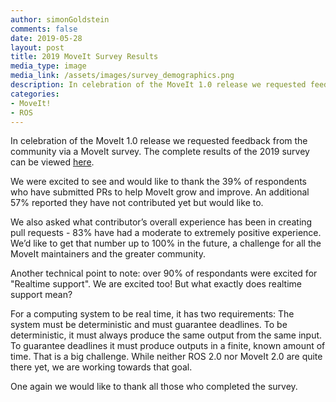 ```yaml
---
author: simonGoldstein
comments: false
date: 2019-05-28
layout: post
title: 2019 MoveIt Survey Results
media_type: image
media_link: /assets/images/survey_demographics.png
description: In celebration of the MoveIt 1.0 release we requested feedback from the community via a MoveIt survey.
categories:
- MoveIt!
- ROS
---
```


In celebration of the MoveIt 1.0 release we requested feedback from the community via a MoveIt survey. The complete results of the 2019 survey can be viewed [here](/assets/pdfs/2019/moveit_2019_survey.pdf).

We were excited to see and would like to thank the 39% of respondents who have submitted PRs to help MoveIt grow and improve. An additional 57% reported they have not contributed yet but would like to.

We also asked what contributor’s overall experience has been in creating pull requests - 83% have had a moderate to extremely positive experience. We’d like to get that number up to 100% in the future, a challenge for all the MoveIt maintainers and the greater community.

Another technical point to note: over 90% of respondants were excited for "Realtime support". We are excited too! But what exactly does realtime support mean?

For a computing system to be real time, it has two requirements: The system must be deterministic and must guarantee deadlines. To be deterministic, it must always produce the same output from the same input. To guarantee deadlines it must produce outputs in a finite, known amount of time. That is a big challenge. While neither ROS 2.0 nor MoveIt 2.0 are quite there yet, we are working towards that goal.

One again we would like to thank all those who completed the survey.
